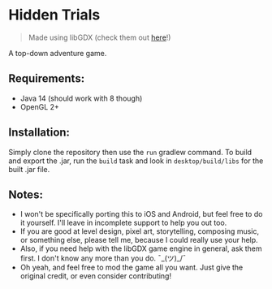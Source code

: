 # Hidden Trials
> Made using libGDX (check them out <a href="https://libgdx.com">here</a>!)

A top-down adventure game.

## Requirements:
* Java 14 (should work with 8 though)
* OpenGL 2+

## Installation:
Simply clone the repository then use the `run` gradlew command. To build and export the .jar, run the `build` task and look in `desktop/build/libs` for the built .jar file.

## Notes:
* I won't be specifically porting this to iOS and Android, but feel free to do it yourself. I'll leave in incomplete support to help you out too.
* If you are good at level design, pixel art, storytelling, composing music, or something else, please tell me, because I could really use your help.
* Also, if you need help with the libGDX game engine in general, ask them first. I don't know any more than you do. ¯\_(ツ)_/¯
* Oh yeah, and feel free to mod the game all you want. Just give the original credit, or even consider contributing!
